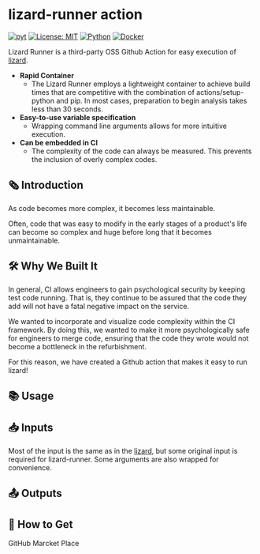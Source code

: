 # lizard-runner action

[![pyt](https://github.com/Uno-Takashi/lizard-runner/actions/workflows/pyt.yml/badge.svg?branch=main&event=push)](https://github.com/Uno-Takashi/lizard-runner/actions/workflows/pyt.yml)
[![License: MIT](https://img.shields.io/badge/License-MIT-yellow.svg)](https://github.com/Uno-Takashi/lizard-runner/blob/main/LICENSE)
[![Python](https://img.shields.io/badge/Python-F9DC3E.svg?logo=python&style=flat)](https://www.python.org/)
[![Docker](https://img.shields.io/badge/-Docker-EEE.svg?logo=docker&style=flat)](https://www.docker.com/)

Lizard Runner is a third-party OSS Github Action for easy execution of [lizard](http://www.lizard.ws/).

- **Rapid Container**
  - The Lizard Runner employs a lightweight container to achieve build times that are competitive with the combination of actions/setup-python and pip. In most cases, preparation to begin analysis takes less than 30 seconds.
- **Easy-to-use variable specification**
  - Wrapping command line arguments allows for more intuitive execution.
- **Can be embedded in CI**
  - The complexity of the code can always be measured. This prevents the inclusion of overly complex codes.

## 🗞️ Introduction

As code becomes more complex, it becomes less maintainable.

Often, code that was easy to modify in the early stages of a product's life can become so complex and huge before long that it becomes unmaintainable.

## 🛠️ Why We Built It

In general, CI allows engineers to gain psychological security by keeping test code running. That is, they continue to be assured that the code they add will not have a fatal negative impact on the service.

We wanted to incorporate and visualize code complexity within the CI framework. By doing this, we wanted to make it more psychologically safe for engineers to merge code, ensuring that the code they wrote would not become a bottleneck in the refurbishment.

For this reason, we have created a Github action that makes it easy to run lizard!

## 📚 Usage

## 📥 Inputs

Most of the input is the same as in the [lizard](http://www.lizard.ws/), but some original input is required for lizard-runner. Some arguments are also wrapped for convenience.

## 📤 Outputs

## 🛒 How to Get

GitHub Marcket Place
